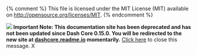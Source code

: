 {% comment %}
This file is licensed under the MIT License (MIT) available on
http://opensource.org/licenses/MIT.
{% endcomment %}

<!--Temporary disclaimer BEGIN-->
<div id="develdocdisclaimer" class="develdocdisclaimer"><div>
<b style="text-align:center"><img src="/img/icons/icon_warning.svg"></img> Important Note: This documentation site has been deprecated and has not been updated since Dash Core 0.15.0. You will be redirected to the new site at <a href="https://dashcore.readme.io">dashcore.readme.io</a> momentarily.</b>
<a href="#" onclick="disclaimerClose(event);">Click here</a> to close this message.
<a class="develdocdisclaimerclose" onclick="disclaimerClose(event);">X</a>
</div></div>
<script>disclaimerAutoClose();</script>
<!--Temporary disclaimer END-->
